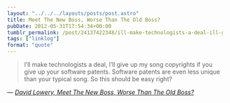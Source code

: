 ```yaml
---
layout: "../../../layouts/posts/post.astro"
title: Meet The New Boss, Worse Than The Old Boss?
pubDate: 2012-05-31T17:54:34+00:00
tumblr_permalink: /post/24137422348/ill-make-technologists-a-deal-ill-give-up-my
tags: ["linklog"]
format: "quote"
---
```


> I’ll make technologists a deal, I’ll give up my song copyrights if you give up your software patents. Software patents are even less unique than your typical song. So this should be easy right?

— <cite>[David Lowery, _Meet The New Boss, Worse Than The Old Boss?_](https://thetrichordist.com/2012/04/15/meet-the-new-boss-worse-than-the-old-boss-full-post/)</cite>
